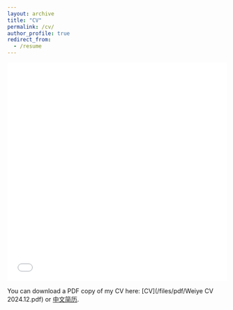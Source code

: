 ```yaml
---
layout: archive
title: "CV"
permalink: /cv/
author_profile: true
redirect_from:
  - /resume
---
```


<iframe src="/files/pdf/Weiye CV 2024.12.pdf" width="100%" height="500" frameborder="no" border="0" marginwidth="0" marginheight="0"></iframe>

You can download a PDF copy of my CV here: [CV](/files/pdf/Weiye CV 2024.12.pdf) or [中文简历](/files/pdf/王炜晔简历202408.pdf).

